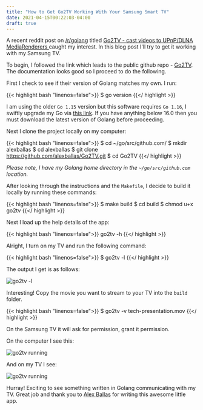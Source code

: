 ```yaml
---
title: "How to Get Go2TV Working With Your Samsung Smart TV"
date: 2021-04-15T00:22:03-04:00
draft: true
---
```


A recent reddit post on [/r/golang](https://www.reddit.com/r/golang/) titled [Go2TV - cast videos to UPnP/DLNA MediaRenderers
](https://www.reddit.com/r/golang/comments/mqu6r0/go2tv_cast_videos_to_upnpdlna_mediarenderers/) caught my interest. In this blog post I'll try to get it working with my Samsung TV.

<!--more-->

To begin, I followed the link which leads to the public github repo - [Go2TV](https://github.com/alexballas/Go2TV). The documentation looks good so I proceed to do the following.

First I check to see if their version of Golang matches my own. I run:

{{< highlight bash "linenos=false">}}
$ go version
{{</ highlight >}}

I am using the older ``Go 1.15`` version but this software requires ``Go 1.16``, I swiftly upgrade my Go via [this link](https://golang.org/dl/).
If you have anything below 16.0 then you must download the latest version of Golang before proceeding.

Next I clone the project locally on my computer:

{{< highlight bash "linenos=false">}}
$ cd ~/go/src/github.com/
$ mkdir alexballas
$ cd alexballas
$ git clone https://github.com/alexballas/Go2TV.git
$ cd Go2TV
{{</ highlight >}}

*Please note, I have my Golang home directory in the ``~/go/src/github.com`` location.*

After looking through the instructions and the ``Makefile``, I decide to build it locally by running these commands:

{{< highlight bash "linenos=false">}}
$ make build
$ cd build
$ chmod u+x go2tv
{{</ highlight >}}

Next I load up the help details of the app:

{{< highlight bash "linenos=false">}}
go2tv -h
{{</ highlight >}}

Alright, I turn on my TV and run the following command:

{{< highlight bash "linenos=false">}}
$ go2tv -l
{{</ highlight >}}

The output I get is as follows:

![go2tv -l](/img/2021/04-15/go2tv_-l.png)

Interesting! Copy the movie you want to stream to your TV into the ``build`` folder.

{{< highlight bash "linenos=false">}}
$ go2tv -v tech-presentation.mov
{{</ highlight >}}

On the Samsung TV it will ask for permission, grant it permission.

On the computer I see this:

![go2tv running](/img/2021/04-15/go2tv_running_1.png)

And on my TV I see:

![go2tv running](/img/2021/04-15/go2tv_running_2.jpg)

Hurray! Exciting to see something written in Golang communicating with my TV. Great job and thank you to [Alex Ballas](https://github.com/alexballas) for writing this awesome little app.
